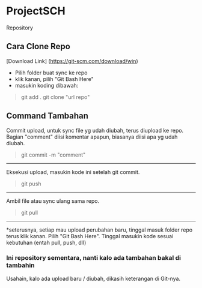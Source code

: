 # ProjectSCH #
Repository

## Cara Clone Repo ##
[Download Link] (https://git-scm.com/download/win)
- Pilih folder buat sync ke repo
- klik kanan, pilih "Git Bash Here"
- masukin koding dibawah:
>git add .
>git clone "url repo"

## Command Tambahan ##
Commit upload, untuk sync file yg udah diubah, terus diupload ke repo.
Bagian "comment" diisi komentar apapun, biasanya diisi apa yg udah diubah.
>git commit -m "comment"

---------------------------------------------------------------------------
Eksekusi upload, masukin kode ini setelah git commit.
>git push

---------------------------------------------------------------------------
Ambil file atau sync ulang sama repo.
>git pull

---------------------------------------------------------------------------
*seterusnya, setiap mau upload perubahan baru, tinggal masuk folder repo terus klik kanan. Pilih "Git Bash Here". Tinggal masukin kode sesuai kebutuhan (entah pull, push, dll)

### Ini repository sementara, nanti kalo ada tambahan bakal di tambahin ###
Usahain, kalo ada upload baru / diubah, dikasih keterangan di Git-nya.

